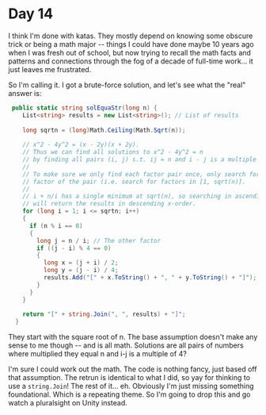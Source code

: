 ﻿# Day 14

I think I'm done with katas. They mostly depend on knowing some obscure trick or being a math major -- things I could have done maybe 10 years ago when I was fresh out of school, but now trying to recall the math facts and patterns and connections through the fog of a decade of full-time work... it just leaves me frustrated.

So I'm calling it. I got a brute-force solution, and let's see what the "real" answer is:

```c#
 public static string solEquaStr(long n) {
    List<string> results = new List<string>(); // List of results
    
    long sqrtn = (long)Math.Ceiling(Math.Sqrt(n));
    
    // x^2 - 4y^2 = (x - 2y)(x + 2y).
    // Thus we can find all solutions to x^2 - 4y^2 = n
    // by finding all pairs (i, j) s.t. ij = n and i - j is a multiple of 4.
    //
    // To make sure we only find each factor pair once, only search for the smaller 
    // factor of the pair (i.e. search for factors in [1, sqrt(n)].
    // 
    // i + n/i has a single minimum at sqrt(n), so searching in ascending i-order
    // will return the results in descending x-order.
    for (long i = 1; i <= sqrtn; i++)
    {
      if (n % i == 0)
      {
        long j = n / i; // The other factor
        if ((j - i) % 4 == 0)
        {
          long x = (j + i) / 2;
          long y = (j - i) / 4;
          results.Add("[" + x.ToString() + ", " + y.ToString() + "]");
        }
      }
    }
    
    return "[" + string.Join(", ", results) + "]";
  }
```

They start with the square root of n. The base assumption doesn't make any sense to me though -- and is all math. Solutions are all pairs of numbers where multiplied they equal n and i-j is a multiple of 4? 

I'm sure I could work out the math. The code is nothing fancy, just based off that assumption. The retrun is identical to what I did, so yay for thinking to use a `string.Join`! The rest of it... eh. Obviously I'm just missing something foundational. Which is a repeating theme. So I'm going to drop this and go watch a pluralsight on Unity instead.